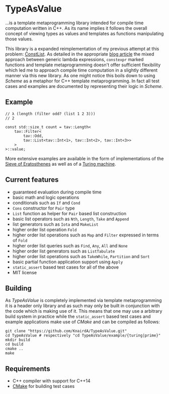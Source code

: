 # TypeAsValue

…is a template metaprogramming library intended for compile time computation written in C++. As its name implies it follows the overall concept of viewing types as values and templates as functions manipulating those values.

This library is a expanded reimplementation of my previous attempt at this problem: [ConstList](https://github.com/KnairdA/ConstList). As detailed in the appropriate [blog article](http://blog.kummerlaender.eu/article/a_look_at_compile_time_computation_in_cpp/) the mixed approach between generic lambda expressions, `constexpr` marked functions and template metaprogramming doesn't offer sufficient flexibility which led me to approach compile time computation in a slightly different manner via this new library. As one might notice this boils down to using _Scheme_ as a metaphor for C++ template metaprogramming. In fact all test cases and examples are documented by representing their logic in _Scheme_.

## Example

	// λ (length (filter odd? (list 1 2 3)))
	// 2
	
	const std::size_t count = tav::Length<
		tav::Filter<
			tav::Odd,
			tav::List<tav::Int<1>, tav::Int<2>, tav::Int<3>>
		>
	>::value;

More extensive examples are available in the form of implementations of the [Sieve of Eratosthenes](https://github.com/KnairdA/TypeAsValue/tree/master/example/prime) as well as of a [Turing machine](https://github.com/KnairdA/TypeAsValue/tree/master/example/turing).

## Current features

* guaranteed evaluation during compile time
* basic math and logic operations
* conditionals such as `If` and `Cond`
* `Cons` constructor for `Pair` type
* `List` function as helper for `Pair` based list construction
* basic list operators such as `Nth`, `Length`, `Take` and `Append`
* list generators such as `Iota` and `MakeList`
* higher order list operation `Fold`
* higher order list operations such as `Map` and `Filter` expressed in terms of `Fold`
* higher order list queries such as `Find`, `Any`, `All` and `None`
* higher order list generators such as `ListTabulate`
* higher order list operations such as `TakeWhile`, `Partition` and `Sort`
* basic partial function application support using `Apply`
* `static_assert` based test cases for all of the above
* MIT license

## Building

As _TypeAsValue_ is completely implemented via template metaprogramming it is a header only library and as such may only be built in conjunction with the code which is making use of it. This means that one may use a arbitrary build system in practice while the `static_assert` based test cases and example applications make use of _CMake_ and can be compiled as follows:

	git clone "https://github.com/KnairdA/TypeAsValue.git"
	cd TypeAsValue # respectively "cd TypeAsValue/example/{turing|prime}"
	mkdir build
	cd build
	cmake ..
	make

## Requirements

* C++ compiler with support for C++14
* [CMake](http://www.cmake.org/) for building test cases
